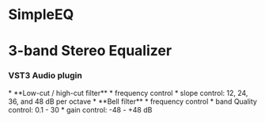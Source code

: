 # SimpleEQ
<h1>3-band Stereo Equalizer</h1>
<h3>VST3 Audio plugin</h3>
* **Low-cut / high-cut filter**
	* frequency control
	* slope control: 12, 24, 36, and 48 dB per octave
* **Bell filter**
	* frequency control
	* band Quality control: 0.1 - 30
	* gain control: -48 - +48 dB

